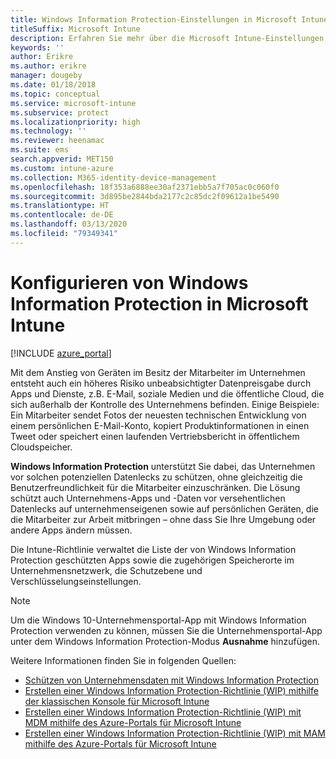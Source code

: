```yaml
---
title: Windows Information Protection-Einstellungen in Microsoft Intune
titleSuffix: Microsoft Intune
description: Erfahren Sie mehr über die Microsoft Intune-Einstellungen, die Sie für die Verwaltung von Windows Information Protection verwenden können.
keywords: ''
author: Erikre
ms.author: erikre
manager: dougeby
ms.date: 01/18/2018
ms.topic: conceptual
ms.service: microsoft-intune
ms.subservice: protect
ms.localizationpriority: high
ms.technology: ''
ms.reviewer: heenamac
ms.suite: ems
search.appverid: MET150
ms.custom: intune-azure
ms.collection: M365-identity-device-management
ms.openlocfilehash: 18f353a6888ee30af2371ebb5a7f705ac0c060f0
ms.sourcegitcommit: 3d895be2844bda2177c2c85dc2f09612a1be5490
ms.translationtype: HT
ms.contentlocale: de-DE
ms.lasthandoff: 03/13/2020
ms.locfileid: "79349341"
---
```

# <a name="how-to-configure-windows-information-protection-in-microsoft-intune"></a>Konfigurieren von Windows Information Protection in Microsoft Intune

[!INCLUDE [azure_portal](../includes/azure_portal.md)]

Mit dem Anstieg von Geräten im Besitz der Mitarbeiter im Unternehmen entsteht auch ein höheres Risiko unbeabsichtigter Datenpreisgabe durch Apps und Dienste, z.B. E-Mail, soziale Medien und die öffentliche Cloud, die sich außerhalb der Kontrolle des Unternehmens befinden. Einige Beispiele: Ein Mitarbeiter sendet Fotos der neuesten technischen Entwicklung von einem persönlichen E-Mail-Konto, kopiert Produktinformationen in einen Tweet oder speichert einen laufenden Vertriebsbericht in öffentlichem Cloudspeicher.

**Windows Information Protection** unterstützt Sie dabei, das Unternehmen vor solchen potenziellen Datenlecks zu schützen, ohne gleichzeitig die Benutzerfreundlichkeit für die Mitarbeiter einzuschränken. Die Lösung schützt auch Unternehmens-Apps und -Daten vor versehentlichen Datenlecks auf unternehmenseigenen sowie auf persönlichen Geräten, die die Mitarbeiter zur Arbeit mitbringen – ohne dass Sie Ihre Umgebung oder andere Apps ändern müssen.

Die Intune-Richtlinie verwaltet die Liste der von Windows Information Protection geschützten Apps sowie die zugehörigen Speicherorte im Unternehmensnetzwerk, die Schutzebene und Verschlüsselungseinstellungen.

>[!NOTE]
> Um die Windows 10-Unternehmensportal-App mit Windows Information Protection verwenden zu können, müssen Sie die Unternehmensportal-App unter dem Windows Information Protection-Modus **Ausnahme** hinzufügen. 

Weitere Informationen finden Sie in folgenden Quellen:
- [Schützen von Unternehmensdaten mit Windows Information Protection](https://technet.microsoft.com/itpro/windows/keep-secure/protect-enterprise-data-using-wip)
- [Erstellen einer Windows Information Protection-Richtlinie (WIP) mithilfe der klassischen Konsole für Microsoft Intune](https://docs.microsoft.com/windows/threat-protection/windows-information-protection/create-wip-policy-using-intune)
- [Erstellen einer Windows Information Protection-Richtlinie (WIP) mit MDM mithilfe des Azure-Portals für Microsoft Intune](https://docs.microsoft.com/windows/threat-protection/windows-information-protection/create-wip-policy-using-intune-azure)
- [Erstellen einer Windows Information Protection-Richtlinie (WIP) mit MAM mithilfe des Azure-Portals für Microsoft Intune](https://docs.microsoft.com/windows/threat-protection/windows-information-protection/create-wip-policy-using-mam-intune-azure)
